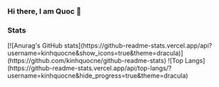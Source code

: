 ### Hi there, I am Quoc 👋

<h3 align="left"> Stats </h3>
<div>
[![Anurag's GitHub stats](https://github-readme-stats.vercel.app/api?username=kinhquocne&show_icons=true&theme=dracula)](https://github.com/kinhquocne/github-readme-stats)
![Top Langs](https://github-readme-stats.vercel.app/api/top-langs/?username=kinhquocne&hide_progress=true&theme=dracula)
</div>
<!--
**kinhquocne/kinhquocne** is a ✨ _special_ ✨ repository because its `README.md` (this file) appears on your GitHub profile.

Here are some ideas to get you started:

- 🔭 I’m currently working on ...
- 🌱 I’m currently learning ...
- 👯 I’m looking to collaborate on ...
- 🤔 I’m looking for help with ...
- 💬 Ask me about ...
- 📫 How to reach me: ...
- 😄 Pronouns: ...
- ⚡ Fun fact: ...
-->
